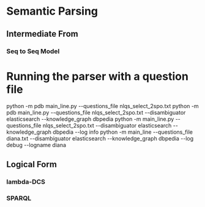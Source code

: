 # Semantic Parsing
## Intermediate From
### Seq to Seq Model
# Running the parser with a question file
python -m pdb main_line.py --questions_file nlqs_select_2spo.txt
python -m pdb main_line.py --questions_file nlqs_select_2spo.txt --disambiguator elasticsearch --knowledge_graph dbpedia
python -m main_line.py --questions_file nlqs_select_2spo.txt --disambiguator elasticsearch --knowledge_graph dbpedia --log info
python -m main_line --questions_file diana.txt  --disambiguator elasticsearch --knowledge_graph dbpedia --log debug --logname diana
## Logical Form
### lambda-DCS
### SPARQL
